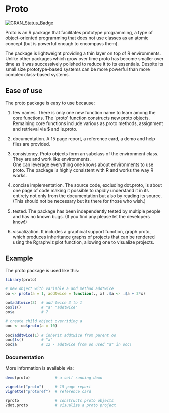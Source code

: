 # Proto 

[![CRAN_Status_Badge](http://www.r-pkg.org/badges/version/proto)](http://cran.r-project.org/web/packages/proto)

Proto is an R package that facilitates prototype
programming, a type of object-oriented programming that
does not use classes as an atomic concept (but is powerful
enough to encompass them).

The package is lightweight providing a thin layer on top of
R environments.  Unlike other packages which grow over time
proto has become smaller over time as it was successively
polished to reduce it to its essentials.  Despite its small
size prototype-based systems can be more powerful than more 
complex class-based systems.  

## Ease of use

The proto package is easy to use because:

1. few names. There is only one new function name to learn
among the core functions.  The 'proto' function constructs
new proto objects.  Remaining core functions include various
as.proto methods, assignment and retrieval via $ and
is.proto.

2. documentation. A 15 page report, a reference card, a demo
and help files are provided.

3.  consistency.  Proto objects form an subclass of the
environment class.  They are and work like environments.  
One can leverage everything one knows about environments 
to use proto.  The package is highly consistent with R and
works the way R works.

4. concise implementation.  The source code, excluding
dot.proto, is about one page of code making it possible to
rapidly understand it in its entirety not only from the
documentation but also by reading its source. (This should
not be necessary but its there for those who wish.)

5. tested.  The package has been independently tested by
multiple people and has no known bugs.  (If you find any
please let the developers know!)

6. visualization.  It includes a graphical support function,
graph.proto, which produces inheritance graphs of projects 
that can be rendered using the Rgraphviz plot function, 
allowing one to visualize projects.

## Example

The proto package is used like this:

```R
library(proto)

# new object with variable a and method addtwice
oo <- proto(a = 1, addtwice = function(., x) .$a <- .$a + 2*x)

oo$addtwice(3)  # add twice 3 to 1
oo$ls()         # "a" "addtwice"
oo$a            # 7

# create child object overriding a
ooc <- oo$proto(a = 10)

ooc$addtwice(1) # inherit addtwice from parent oo
ooc$ls()        # "a"
ooc$a           # 12 - addtwice from oo used "a" in ooc!
```

### Documentation

More information is available via:

```R
demo(proto)           # a self running demo

vignette("proto")     # 15 page report
vignette("protoref")  # reference card

?proto                # constructs proto objects
?dot.proto            # visualize a proto project
```
